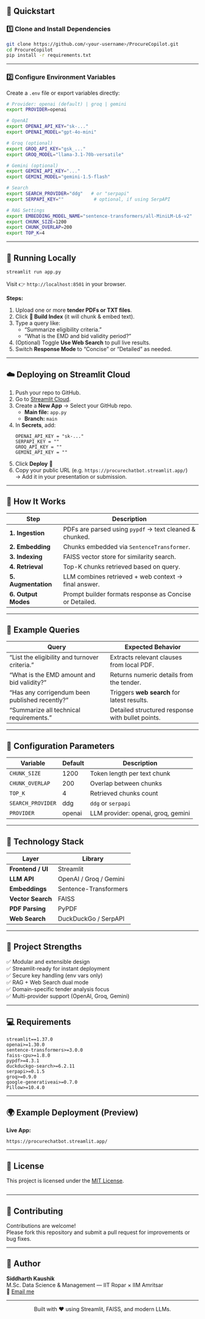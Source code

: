 ## 🚀 Quickstart

### 1️⃣ Clone and Install Dependencies
```bash
git clone https://github.com/<your-username>/ProcureCopilot.git
cd ProcureCopilot
pip install -r requirements.txt
```

---

### 2️⃣ Configure Environment Variables

Create a `.env` file or export variables directly:

```bash
# Provider: openai (default) | groq | gemini
export PROVIDER=openai

# OpenAI
export OPENAI_API_KEY="sk-..."
export OPENAI_MODEL="gpt-4o-mini"

# Groq (optional)
export GROQ_API_KEY="gsk_..."
export GROQ_MODEL="llama-3.1-70b-versatile"

# Gemini (optional)
export GEMINI_API_KEY="..."
export GEMINI_MODEL="gemini-1.5-flash"

# Search
export SEARCH_PROVIDER="ddg"   # or "serpapi"
export SERPAPI_KEY=""           # optional, if using SerpAPI

# RAG Settings
export EMBEDDING_MODEL_NAME="sentence-transformers/all-MiniLM-L6-v2"
export CHUNK_SIZE=1200
export CHUNK_OVERLAP=200
export TOP_K=4
```

---

## 🧰 Running Locally

```bash
streamlit run app.py
```

Visit 👉 `http://localhost:8501` in your browser.

**Steps:**
1. Upload one or more **tender PDFs or TXT files**.  
2. Click **🔧 Build Index** (it will chunk & embed text).  
3. Type a query like:
   - “Summarize eligibility criteria.”
   - “What is the EMD and bid validity period?”
4. (Optional) Toggle **Use Web Search** to pull live results.  
5. Switch **Response Mode** to “Concise” or “Detailed” as needed.

---

## ☁️ Deploying on Streamlit Cloud

1. Push your repo to GitHub.
2. Go to [Streamlit Cloud](https://share.streamlit.io).
3. Create a **New App** → Select your GitHub repo.  
   - **Main file:** `app.py`  
   - **Branch:** `main`  
4. In **Secrets**, add:
   ```
   OPENAI_API_KEY = "sk-..."
   SERPAPI_KEY = ""
   GROQ_API_KEY = ""
   GEMINI_API_KEY = ""
   ```
5. Click **Deploy** 🚀  
6. Copy your public URL (e.g. `https://procurechatbot.streamlit.app/`)  
   → Add it in your presentation or submission.

---

## 🧮 How It Works

| Step | Description |
|------|--------------|
| **1. Ingestion** | PDFs are parsed using `pypdf` → text cleaned & chunked. |
| **2. Embedding** | Chunks embedded via `SentenceTransformer`. |
| **3. Indexing** | FAISS vector store for similarity search. |
| **4. Retrieval** | Top-K chunks retrieved based on query. |
| **5. Augmentation** | LLM combines retrieved + web context → final answer. |
| **6. Output Modes** | Prompt builder formats response as Concise or Detailed. |

---

## 🧪 Example Queries

| Query | Expected Behavior |
|--------|-------------------|
| “List the eligibility and turnover criteria.” | Extracts relevant clauses from local PDF. |
| “What is the EMD amount and bid validity?” | Returns numeric details from the tender. |
| “Has any corrigendum been published recently?” | Triggers **web search** for latest results. |
| “Summarize all technical requirements.” | Detailed structured response with bullet points. |

---

## 🔧 Configuration Parameters

| Variable | Default | Description |
|-----------|----------|-------------|
| `CHUNK_SIZE` | 1200 | Token length per text chunk |
| `CHUNK_OVERLAP` | 200 | Overlap between chunks |
| `TOP_K` | 4 | Retrieved chunks count |
| `SEARCH_PROVIDER` | ddg | `ddg` or `serpapi` |
| `PROVIDER` | openai | LLM provider: openai, groq, gemini |

---

## 🧩 Technology Stack

| Layer | Library |
|--------|----------|
| **Frontend / UI** | Streamlit |
| **LLM API** | OpenAI / Groq / Gemini |
| **Embeddings** | Sentence-Transformers |
| **Vector Search** | FAISS |
| **PDF Parsing** | PyPDF |
| **Web Search** | DuckDuckGo / SerpAPI |

---

## 🧱 Project Strengths

✅ Modular and extensible design  
✅ Streamlit-ready for instant deployment  
✅ Secure key handling (env vars only)  
✅ RAG + Web Search dual mode  
✅ Domain-specific tender analysis focus  
✅ Multi-provider support (OpenAI, Groq, Gemini)

---

## 💻 Requirements

```
streamlit==1.37.0
openai>=1.30.0
sentence-transformers>=3.0.0
faiss-cpu>=1.8.0
pypdf>=4.3.1
duckduckgo-search>=6.2.11
serpapi>=0.1.5
groq>=0.9.0
google-generativeai>=0.7.0
Pillow>=10.4.0
```

---

## 🌍 Example Deployment (Preview)

**Live App:**  
>   
`https://procurechatbot.streamlit.app/`

---

## 🧾 License

This project is licensed under the [MIT License](LICENSE).

```
```

---

## 🤝 Contributing

Contributions are welcome!  
Please fork this repository and submit a pull request for improvements or bug fixes.

---

## 👤 Author

**Siddharth Kaushik**  
M.Sc. Data Science & Management — IIT Ropar × IIM Amritsar  
📧 [Email me](mailto:siddharth.kaushik@example.com)

---

<p align="center">Built with ❤️ using Streamlit, FAISS, and modern LLMs.</p>
